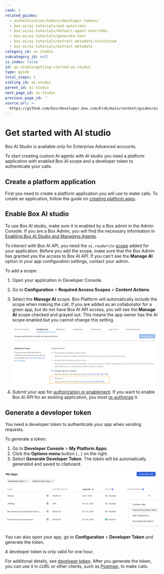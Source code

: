 ```yaml
---
rank: 1
related_guides:
  - authentication/tokens/developer-tokens/
  - box-ai/ai-tutorials/ask-questions
  - box-ai/ai-tutorials/default-agent-overrides
  - box-ai/ai-tutorials/generate-text
  - box-ai/ai-tutorials/extract-metadata-structured
  - box-ai/ai-tutorials/extract-metadata
category_id: ai-studio
subcategory_id: null
is_index: false
id: ai-studio/getting-started-ai-studio
type: guide
total_steps: 1
sibling_id: ai-studio
parent_id: ai-studio
next_page_id: ai-studio
previous_page_id: ''
source_url: >-
  https://github.com/box/developer.box.com/blob/main/content/guides/ai-studio/getting-started-ai-studio.md
---
```

# Get started with AI studio

<Messsage type='caution'>

Box AI Studio is available only for Enterprise Advanced accounts.

</Message>

To start creating custom AI agents with AI studio you need a platform
application with enabled Box AI scope and a developer token to
authenticate your calls.

## Create a platform application

First you need to create a platform application you will use to make calls. To
create an application, follow the guide on [creating platform apps][createapps].

## Enable Box AI studio

To use Box AI studio, make sure it is enabled by a Box admin in the Admin
Console.
If you are a Box Admin, you will find the necessary information in
[Enabling Box AI Studio and Managing Agents][enable].

To interact with Box AI API, you need the `ai.readwrite` [scope][scope]
added for your application. Before you add the scope, make sure that the Box
Admin has granted you the access to Box AI API. If you can't see the
**Manage AI** option in your app configuration settings, contact your admin.

To add a scope:

1. Open your application in Developer Console.
2. Go to **Configuration** > **Required Access Scopes** > **Content Actions**
3. Select the **Manage AI** scope. Box Platform will automatically include the scope when making the call. If you are added as an collaborator for a given app, but do not have Box AI API access, you will see the **Manage AI** scope checked and grayed out. This means the app owner has the AI scope enabled but you cannot change this setting.

    ![box ai scopes](./images/box-ai-app-scopes.png)

4. Submit your app for [authorization or enablement][authorization]. If you want to enable Box AI API for an existing application, you must [re-authorize][reauthorization] it.

## Generate a developer token

You need a developer token
to authenticate your app when sending requests.

To generate a token:

1. Go to **Developer Console** > **My Platform Apps**.
2. Click the **Options menu** button (…) on the right.
3. Select **Generate Developer Token**. The token will be automatically generated and saved to clipboard.

![generate token](../images/developer-token.png)

You can also open your app, go to
**Configuration** > **Developer Token**
and generate the token.

<Message type="notice">

A developer token is only valid for one hour.

</Message>

For additional details, see [developer token][token].
After you generate the token, you can use it in cURL
or other clients, such as [Postman][postman], to make
calls.

[enable]: https://support.box.com/hc/en-us/articles/37228079461267-Enabling-Box-AI-Studio-and-Managing-Agents/#h_01JH9HAMP43YYN6VWM51QCK413
[token]: g://authentication/tokens/developer-tokens
[scope]: g://api-calls/permissions-and-errors/scopes
[createapps]: g://applications/app-types/platform-apps
[postman]: g://tooling/postman
[authorization]: g://authorization
[reauthorization]: g://authorization/custom-app-approval#re-authorization-on-changes